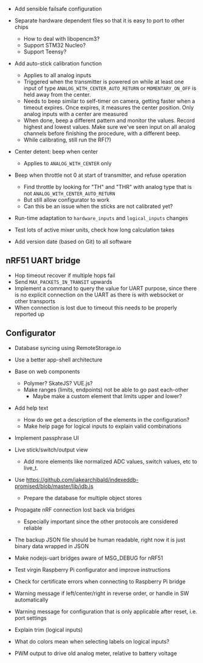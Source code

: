 
- Add sensible failsafe configuration

- Separate hardware dependent files so that it is easy to port to other chips
  - How to deal with libopencm3?
  - Support STM32 Nucleo?
  - Support Teensy?

- Add auto-stick calibration function
    - Applies to all analog inputs
    - Triggered when the transmitter is powered on while at least one input
      of type `ANALOG_WITH_CENTER_AUTO_RETURN` or `MOMENTARY_ON_OFF` is
      held away from the center.
    - Needs to beep similar to self-timer on camera, getting faster when a
      timeout expires. Once expires, it measures the center position.
      Only analog inputs with a center are measured
    - When done, beep a different pattern and monitor the values. Record highest
      and lowest values. Make sure we've seen input on all analog channels
      before finishing the procedure, with a different beep.
    - While calibrating, still run the RF(?)

- Center detent: beep when center
  - Applies to `ANALOG_WITH_CENTER` only

- Beep when throttle not 0 at start of transmitter, and refuse operation
  - Find throttle by looking for "TH" and "THR" with analog type that is not `ANALOG_WITH_CENTER_AUTO_RETURN`
  - But still allow configurator to work
  - Can this be an issue when the sticks are not calibrated yet?

- Run-time adaptation to `hardware_inputs` and `logical_inputs` changes

- Test lots of active mixer units, check how long calculation takes

- Add version date (based on Git) to all software

## nRF51 UART bridge

- Hop timeout recover if multiple hops fail
- Send `MAX_PACKETS_IN_TRANSIT` upwards
- Implement a command to query the value for UART purpose, since there is no explicit connection on the UART as there is with websocket or other transports
- When connection is lost due to timeout this needs to be properly reported up


## Configurator
- Database syncing using RemoteStorage.io

- Use a better app-shell architecture
- Base on web components
  - Polymer? SkateJS? VUE.js?
  - Make ranges (limits, endpoints) not be able to go past each-other
    - Maybe make a custom element that limits upper and lower?

- Add help text
  - How do we get a description of the elements in the configuration?
  - Make help page for logical inputs to explain valid combinations

- Implement passphrase UI

- Live stick/switch/output view
  - Add more elements like normalized ADC values, switch values, etc to live_t.

- Use https://github.com/jakearchibald/indexeddb-promised/blob/master/lib/idb.js
  - Prepare the database for multiple object stores

- Propagate nRF connection lost back via bridges
  - Especially important since the other protocols are considered reliable

- The backup JSON file should be human readable, right now it is just binary data wrapped in JSON

- Make nodejs-uart bridges aware of MSG_DEBUG for nRF51

- Test virgin Raspberry Pi configurator and improve instructions
- Check for certificate errors when connecting to Raspberry Pi bridge

- Warning message if left/center/right in reverse order, or handle in SW automatically
- Warning message for configuration that is only applicable after reset, i.e. port settings
- Explain trim (logical inputs)
- What do colors mean when selecting labels on logical inputs?

- PWM output to drive old analog meter, relative to battery voltage